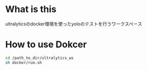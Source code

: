 # What is this
ultralyticsのdocker環境を使ったyoloのテストを行うワークスペース

# How to use Dokcer
```bash
cd /path_to_dir/ultralytics_ws
sh docker/run.sh
```
